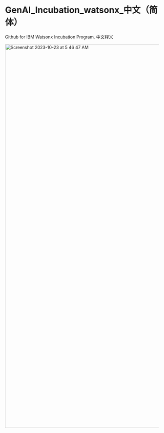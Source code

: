 # GenAI_Incubation_watsonx_中文（简体）

Github for IBM Watsonx Incubation Program. 中文释义


<img width="1251" alt="Screenshot 2023-10-23 at 5 46 47 AM" src="https://github.com/xysong1201/Incubation_watsonx_Chinese/blob/main/images/agenda.png">
